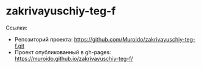 # zakrivayuschiy-teg-f

Ссылки:
- Репозиторий проекта: https://github.com/Muroido/zakrivayuschiy-teg-f.git
- Проект опубликованный в gh-pages: https://muroido.github.io/zakrivayuschiy-teg-f/
  
